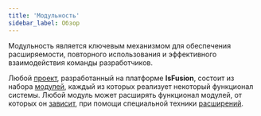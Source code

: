```yaml
---
title: 'Модульность'
sidebar_label: Обзор
---
```


Модульность является ключевым механизмом для обеспечения расширяемости, повторного использования и эффективного взаимодействия команды разработчиков.

Любой [проект](Projects.md), разработанный на платформе **lsFusion**, состоит из набора [модулей](Modules.md), каждый из которых реализует некоторый функционал системы. Любой модуль может расширять функционал модулей, от которых он [зависит](Modules.md#depends), при помощи специальной техники [расширений](Extensions.md).

 
